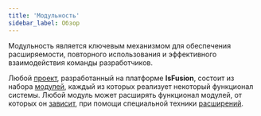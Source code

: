```yaml
---
title: 'Модульность'
sidebar_label: Обзор
---
```


Модульность является ключевым механизмом для обеспечения расширяемости, повторного использования и эффективного взаимодействия команды разработчиков.

Любой [проект](Projects.md), разработанный на платформе **lsFusion**, состоит из набора [модулей](Modules.md), каждый из которых реализует некоторый функционал системы. Любой модуль может расширять функционал модулей, от которых он [зависит](Modules.md#depends), при помощи специальной техники [расширений](Extensions.md).

 
